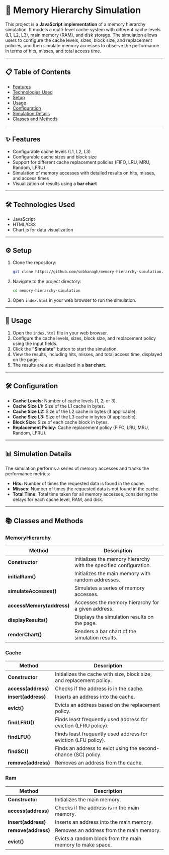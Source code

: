 # 🧠 Memory Hierarchy Simulation  

This project is a **JavaScript implementation** of a memory hierarchy simulation. It models a multi-level cache system with different cache levels (L1, L2, L3), main memory (RAM), and disk storage. The simulation allows users to configure the cache levels, sizes, block size, and replacement policies, and then simulate memory accesses to observe the performance in terms of hits, misses, and total access time.  

---

## 📋 Table of Contents  
- [Features](#features)  
- [Technologies Used](#technologies-used)  
- [Setup](#setup)  
- [Usage](#usage)  
- [Configuration](#configuration)  
- [Simulation Details](#simulation-details)  
- [Classes and Methods](#classes-and-methods)  


---

## ✨ Features  
- Configurable cache levels (L1, L2, L3)  
- Configurable cache sizes and block size  
- Support for different cache replacement policies (FIFO, LRU, MRU, Random, LFRU)  
- Simulation of memory accesses with detailed results on hits, misses, and access times  
- Visualization of results using a **bar chart**  

---

## 🛠️ Technologies Used  
- JavaScript  
- HTML/CSS  
- Chart.js for data visualization  

---

## ⚙️ Setup  
1. Clone the repository:  
   ```bash
   git clone https://github.com/sobhanagh/memory-hierarchy-simulation.git

2. Navigate to the project directory:

   ```bash
   cd memory-hierarchy-simulation
   ```
3. Open `index.html` in your web browser to run the simulation.

---
<a id="usage"></a>
## 🚀 Usage

1. Open the `index.html` file in your web browser.
2. Configure the cache levels, sizes, block size, and replacement policy using the input fields.
3. Click the **"Simulate"** button to start the simulation.
4. View the results, including hits, misses, and total access time, displayed on the page.
5. The results are also visualized in a **bar chart**.

---

## 🛠️ Configuration

* **Cache Levels:** Number of cache levels (1, 2, or 3).
* **Cache Size L1:** Size of the L1 cache in bytes.
* **Cache Size L2:** Size of the L2 cache in bytes (if applicable).
* **Cache Size L3:** Size of the L3 cache in bytes (if applicable).
* **Block Size:** Size of each cache block in bytes.
* **Replacement Policy:** Cache replacement policy (FIFO, LRU, MRU, Random, LFRU).

---

## 📊 Simulation Details

The simulation performs a series of memory accesses and tracks the performance metrics:

* **Hits:** Number of times the requested data is found in the cache.
* **Misses:** Number of times the requested data is not found in the cache.
* **Total Time:** Total time taken for all memory accesses, considering the delays for each cache level, RAM, and disk.

---

## 📚 Classes and Methods

### MemoryHierarchy

| **Method**                | **Description**                                                    |
| ------------------------- | ------------------------------------------------------------------ |
| **Constructor**           | Initializes the memory hierarchy with the specified configuration. |
| **initialRam()**          | Initializes the main memory with random addresses.                 |
| **simulateAccesses()**    | Simulates a series of memory accesses.                             |
| **accessMemory(address)** | Accesses the memory hierarchy for a given address.                 |
| **displayResults()**      | Displays the simulation results on the page.                       |
| **renderChart()**         | Renders a bar chart of the simulation results.                     |


### Cache

| **Method**          | **Description**                                                      |
| ------------------- | -------------------------------------------------------------------- |
| **Constructor**     | Initializes the cache with size, block size, and replacement policy. |
| **access(address)** | Checks if the address is in the cache.                               |
| **insert(address)** | Inserts an address into the cache.                                   |
| **evict()**         | Evicts an address based on the replacement policy.                   |
| **findLFRU()**      | Finds least frequently used address for eviction (LFRU policy).      |
| **findLFU()**       | Finds least frequently used address for eviction (LFU policy).       |
| **findSC()**        | Finds an address to evict using the second-chance (SC) policy.       |
| **remove(address)** | Removes an address from the cache.                                   |


### Ram

| **Method**          | **Description**                                           |
| ------------------- | --------------------------------------------------------- |
| **Constructor**     | Initializes the main memory.                              |
| **access(address)** | Checks if the address is in the main memory.              |
| **insert(address)** | Inserts an address into the main memory.                  |
| **remove(address)** | Removes an address from the main memory.                  |
| **evict()**         | Evicts a random block from the main memory to make space. |


